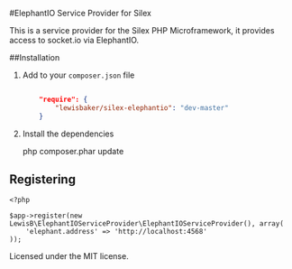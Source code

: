 #ElephantIO Service Provider for Silex 

This is a service provider for the Silex PHP Microframework, it provides access to socket.io via ElephantIO.

##Installation

1. Add to your `composer.json` file

	``` json
	
		"require": {
			"lewisbaker/silex-elephantio": "dev-master"
		}
	
	```

2. Install the dependencies

	php composer.phar update
	

## Registering

	<?php
	
	$app->register(new LewisB\ElephantIOServiceProvider\ElephantIOServiceProvider(), array(
	    'elephant.address' => 'http://localhost:4568'
	));


Licensed under the MIT license.